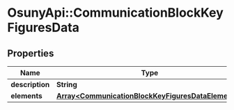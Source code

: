 # OsunyApi::CommunicationBlockKeyFiguresData

## Properties
Name | Type | Description | Notes
------------ | ------------- | ------------- | -------------
**description** | **String** |  | [optional] 
**elements** | [**Array&lt;CommunicationBlockKeyFiguresDataElements&gt;**](CommunicationBlockKeyFiguresDataElements.md) |  | [optional] 

